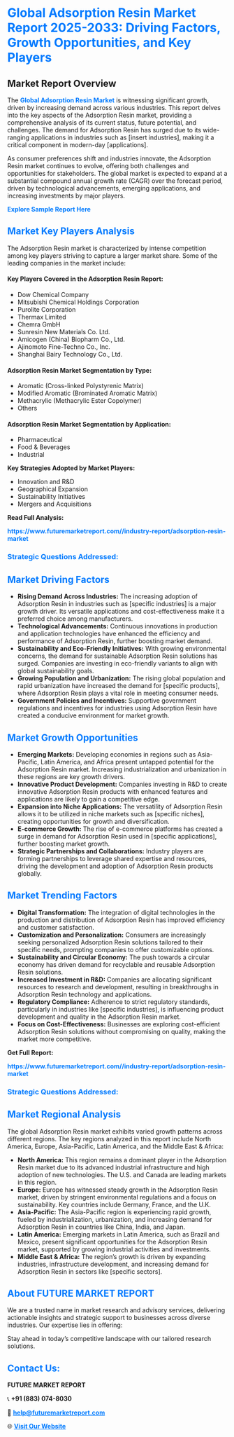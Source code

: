 <h1 style="color: #007BFF;">Global Adsorption Resin Market Report 2025-2033: Driving Factors, Growth Opportunities, and Key Players</h1>

<section id="overview">
<h2>Market Report Overview</h2>
<p>The <a href="https://www.futuremarketreport.com//industry-report/adsorption-resin-market" style="color: #007BFF; text-decoration: none;"><strong>Global Adsorption Resin Market</strong></a> is witnessing significant growth, driven by increasing demand across various industries. This report delves into the key aspects of the Adsorption Resin market, providing a comprehensive analysis of its current status, future potential, and challenges. The demand for Adsorption Resin has surged due to its wide-ranging applications in industries such as [insert industries], making it a critical component in modern-day [applications].</p>
<p>As consumer preferences shift and industries innovate, the Adsorption Resin market continues to evolve, offering both challenges and opportunities for stakeholders. The global market is expected to expand at a substantial compound annual growth rate (CAGR) over the forecast period, driven by technological advancements, emerging applications, and increasing investments by major players.</p>
</section>

<section id="overview">
<p><a href="https://www.futuremarketreport.com//request-sample/reportId=89869" style="color: #007BFF; text-decoration: none;"><strong>Explore Sample Report Here</strong></a></p>
</section>

<section id="key-players">
<h2 style="color: #007BFF;">Market Key Players Analysis</h2>
<p>The Adsorption Resin market is characterized by intense competition among key players striving to capture a larger market share. Some of the leading companies in the market include:</p>
<h4>Key Players Covered in the Adsorption Resin Report:</h4>
<ul><li>Dow Chemical Company</li><li>Mitsubishi Chemical Holdings Corporation</li><li>Purolite Corporation</li><li>Thermax Limited</li><li>Chemra GmbH</li><li>Sunresin New Materials Co. Ltd.</li><li>Amicogen (China) Biopharm Co., Ltd.</li><li>Ajinomoto Fine-Techno Co., Inc.</li><li>Shanghai Bairy Technology Co., Ltd.</li></ul>
<h4>Adsorption Resin Market Segmentation by Type:</h4>
<ul><li>Aromatic (Cross-linked Polystyrenic Matrix)</li><li>Modified Aromatic (Brominated Aromatic Matrix)</li><li>Methacrylic (Methacrylic Ester Copolymer)</li><li>Others</li></ul>

<h4>Adsorption Resin Market Segmentation by Application:</h4>
<ul><li>Pharmaceutical</li><li>Food &amp; Beverages</li><li>Industrial</li></ul>
<p><strong>Key Strategies Adopted by Market Players:</strong></p>
<ul>
<li>Innovation and R&D</li>
<li>Geographical Expansion</li>
<li>Sustainability Initiatives</li>
<li>Mergers and Acquisitions</li>
</ul>
</section>

<section>
<p><strong>Read Full Analysis: </strong></p><a href="https://www.futuremarketreport.com//industry-report/adsorption-resin-market" style="color: #007BFF; text-decoration: none;"><strong>https://www.futuremarketreport.com//industry-report/adsorption-resin-market</strong></a>
<h3 style="color: #007BFF;">Strategic Questions Addressed:</h3>
</section>

<section id="driving-factors">
<h2 style="color: #007BFF;">Market Driving Factors</h2>
<ul>
<li><strong>Rising Demand Across Industries:</strong> The increasing adoption of Adsorption Resin in industries such as [specific industries] is a major growth driver. Its versatile applications and cost-effectiveness make it a preferred choice among manufacturers.</li>
<li><strong>Technological Advancements:</strong> Continuous innovations in production and application technologies have enhanced the efficiency and performance of Adsorption Resin, further boosting market demand.</li>
<li><strong>Sustainability and Eco-Friendly Initiatives:</strong> With growing environmental concerns, the demand for sustainable Adsorption Resin solutions has surged. Companies are investing in eco-friendly variants to align with global sustainability goals.</li>
<li><strong>Growing Population and Urbanization:</strong> The rising global population and rapid urbanization have increased the demand for [specific products], where Adsorption Resin plays a vital role in meeting consumer needs.</li>
<li><strong>Government Policies and Incentives:</strong> Supportive government regulations and incentives for industries using Adsorption Resin have created a conducive environment for market growth.</li>
</ul>
</section>

<section id="growth-opportunities">
<h2 style="color: #007BFF;">Market Growth Opportunities</h2>
<ul>
<li><strong>Emerging Markets:</strong> Developing economies in regions such as Asia-Pacific, Latin America, and Africa present untapped potential for the Adsorption Resin market. Increasing industrialization and urbanization in these regions are key growth drivers.</li>
<li><strong>Innovative Product Development:</strong> Companies investing in R&D to create innovative Adsorption Resin products with enhanced features and applications are likely to gain a competitive edge.</li>
<li><strong>Expansion into Niche Applications:</strong> The versatility of Adsorption Resin allows it to be utilized in niche markets such as [specific niches], creating opportunities for growth and diversification.</li>
<li><strong>E-commerce Growth:</strong> The rise of e-commerce platforms has created a surge in demand for Adsorption Resin used in [specific applications], further boosting market growth.</li>
<li><strong>Strategic Partnerships and Collaborations:</strong> Industry players are forming partnerships to leverage shared expertise and resources, driving the development and adoption of Adsorption Resin products globally.</li>
</ul>
</section>

<section id="trending-factors">
<h2 style="color: #007BFF;">Market Trending Factors</h2>
<ul>
<li><strong>Digital Transformation:</strong> The integration of digital technologies in the production and distribution of Adsorption Resin has improved efficiency and customer satisfaction.</li>
<li><strong>Customization and Personalization:</strong> Consumers are increasingly seeking personalized Adsorption Resin solutions tailored to their specific needs, prompting companies to offer customizable options.</li>
<li><strong>Sustainability and Circular Economy:</strong> The push towards a circular economy has driven demand for recyclable and reusable Adsorption Resin solutions.</li>
<li><strong>Increased Investment in R&D:</strong> Companies are allocating significant resources to research and development, resulting in breakthroughs in Adsorption Resin technology and applications.</li>
<li><strong>Regulatory Compliance:</strong> Adherence to strict regulatory standards, particularly in industries like [specific industries], is influencing product development and quality in the Adsorption Resin market.</li>
<li><strong>Focus on Cost-Effectiveness:</strong> Businesses are exploring cost-efficient Adsorption Resin solutions without compromising on quality, making the market more competitive.</li>
</ul>
</section>

<section>
<p><strong>Get Full Report: </strong></p><a href="https://www.futuremarketreport.com//industry-report/adsorption-resin-market" style="color: #007BFF; text-decoration: none;"><strong>https://www.futuremarketreport.com//industry-report/adsorption-resin-market</strong></a>
<h3 style="color: #007BFF;">Strategic Questions Addressed:</h3>
</section>


<section id="regional-analysis">
<h2 style="color: #007BFF;">Market Regional Analysis</h2>
<p>The global Adsorption Resin market exhibits varied growth patterns across different regions. The key regions analyzed in this report include North America, Europe, Asia-Pacific, Latin America, and the Middle East & Africa:</p>
<ul>
<li><strong>North America:</strong> This region remains a dominant player in the Adsorption Resin market due to its advanced industrial infrastructure and high adoption of new technologies. The U.S. and Canada are leading markets in this region.</li>
<li><strong>Europe:</strong> Europe has witnessed steady growth in the Adsorption Resin market, driven by stringent environmental regulations and a focus on sustainability. Key countries include Germany, France, and the U.K.</li>
<li><strong>Asia-Pacific:</strong> The Asia-Pacific region is experiencing rapid growth, fueled by industrialization, urbanization, and increasing demand for Adsorption Resin in countries like China, India, and Japan.</li>
<li><strong>Latin America:</strong> Emerging markets in Latin America, such as Brazil and Mexico, present significant opportunities for the Adsorption Resin market, supported by growing industrial activities and investments.</li>
<li><strong>Middle East & Africa:</strong> The region’s growth is driven by expanding industries, infrastructure development, and increasing demand for Adsorption Resin in sectors like [specific sectors].</li>
</ul>
</section>

<footer>
<h2 style="color: #007BFF;">About FUTURE MARKET REPORT</h2>
<p>We are a trusted name in market research and advisory services, delivering actionable insights and strategic support to businesses across diverse industries. Our expertise lies in offering:</p>

<p>Stay ahead in today’s competitive landscape with our tailored research solutions.</p>

<h2 style="color: #007BFF;">Contact Us:</h2>
<p><strong>FUTURE MARKET REPORT</strong></p>
<p>📞 <strong>+91 (883) 074-8030</strong></p>
<p>📧 <strong><a href="mailto:help@futuremarketreport.com" style="color: #007BFF;">help@futuremarketreport.com</a></strong></p>
<p>🌐 <strong><a href="https://www.futuremarketreport.com/" style="color: #007BFF;">Visit Our Website</a></strong></p>
</footer>